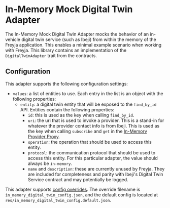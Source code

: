 # In-Memory Mock Digital Twin Adapter

The In-Memory Mock Digital Twin Adapter mocks the behavior of an in-vehicle digital twin service (such as Ibeji) from within the memory of the Freyja application. This enables a minimal example scenario when working with Freyja. This library contains an implementation of the `DigitalTwinAdapter` trait from the contracts.

## Configuration

This adapter supports the following configuration settings:

- `values`: a list of entities to use. Each entry in the list is an object with the following properties:
  - `entity`: a digital twin entity that will be exposed to the `find_by_id` API. Entities contain the following properties:
    - `id`: this is used as the key when calling `find_by_id`.
    - `uri`: the uri that is used to invoke a provider. This is a stand-in for whatever the provider contact info is from Ibeji. This is used as the key when calling `subscribe` and `get` in the [In-Memory Provider Proxy](../../provider_proxies/in_memory_mock_provider_proxy/).
    - `operation`: the operation that should be used to access this entity.
    - `protocol`: the communication protocol that should be used to access this entity. For this particular adapter, the value should always be `in-memory`.
    - `name` and `description`: these are currently unused by Freyja. They are included for completeness and parity with Ibeji's Digital Twin Service contract and may potentially be logged.

This adapter supports [config overrides](../../docs/config-overrides.md). The override filename is `in_memory_digital_twin_config.json`, and the default config is located at `res/in_memory_digital_twin_config.default.json`.

